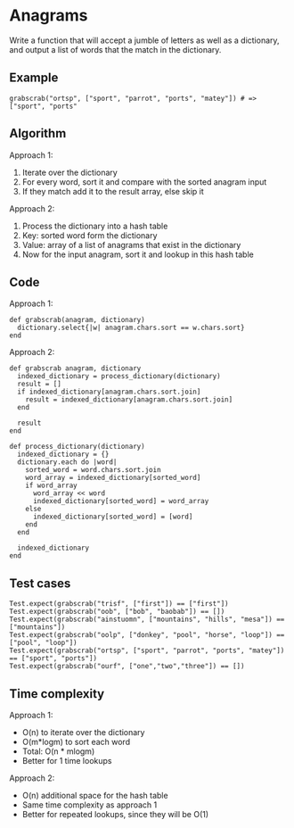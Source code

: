 # Anagrams

Write a function that will accept a jumble of letters as well as a dictionary, and output a list of words that the match in the dictionary.

## Example
```
grabscrab("ortsp", ["sport", "parrot", "ports", "matey"]) # => ["sport", "ports"
```

## Algorithm
Approach 1:
1. Iterate over the dictionary
2. For every word, sort it and compare with the sorted anagram input
3. If they match add it to the result array, else skip it

Approach 2:
1. Process the dictionary into a hash table
2. Key: sorted word form the dictionary
3. Value: array of a list of anagrams that exist in the dictionary
4. Now for the input anagram, sort it and lookup in this hash table

## Code
Approach 1:
```
def grabscrab(anagram, dictionary)
  dictionary.select{|w| anagram.chars.sort == w.chars.sort}
end
```
Approach 2:
```
def grabscrab anagram, dictionary
  indexed_dictionary = process_dictionary(dictionary)
  result = []
  if indexed_dictionary[anagram.chars.sort.join]
    result = indexed_dictionary[anagram.chars.sort.join]
  end

  result
end

def process_dictionary(dictionary)
  indexed_dictionary = {}
  dictionary.each do |word|
    sorted_word = word.chars.sort.join
    word_array = indexed_dictionary[sorted_word]
    if word_array
      word_array << word
      indexed_dictionary[sorted_word] = word_array
    else
      indexed_dictionary[sorted_word] = [word]
    end
  end

  indexed_dictionary
end
```

## Test cases
```
Test.expect(grabscrab("trisf", ["first"]) == ["first"])
Test.expect(grabscrab("oob", ["bob", "baobab"]) == [])
Test.expect(grabscrab("ainstuomn", ["mountains", "hills", "mesa"]) == ["mountains"])
Test.expect(grabscrab("oolp", ["donkey", "pool", "horse", "loop"]) == ["pool", "loop"])
Test.expect(grabscrab("ortsp", ["sport", "parrot", "ports", "matey"]) == ["sport", "ports"])
Test.expect(grabscrab("ourf", ["one","two","three"]) == [])
```

## Time complexity
Approach 1:
- O(n) to iterate over the dictionary
- O(m*logm) to sort each word
- Total: O(n * mlogm)
- Better for 1 time lookups

Approach 2:
- O(n) additional space for the hash table
- Same time complexity as approach 1
- Better for repeated lookups, since they will be O(1)

